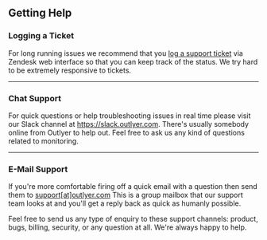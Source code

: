 ## Getting Help

### Logging a Ticket

For long running issues we recommend that you [log a support ticket](https://support.outlyer.com/hc/en-gb/requests/new) via Zendesk web interface so that you can keep track of the status. We try hard to be extremely responsive to tickets.

- - - 
 
### Chat Support

For quick questions or help troubleshooting issues in real time please visit our Slack channel at <https://slack.outlyer.com>. There's usually somebody online from Outlyer to help out. Feel free to ask us any kind of questions related to monitoring.

- - - 
 
### E-Mail Support

If you're more comfortable firing off a quick email with a question then send them to [support[at]outlyer.com](mailto:support[at]outlyer.com) This is a group mailbox that our support team looks at and you'll get a reply back as quick as humanly possible. 
 
Feel free to send us any type of enquiry to these support channels: product, bugs, billing, security, or any question at all. We're always happy to help.

